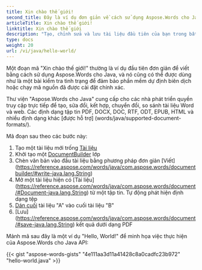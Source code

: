 ```yaml
---
title: Xin chào thế giới!
second_title: Đây là ví dụ đơn giản về cách sử dụng Aspose.Words cho Java
articleTitle: Xin chào thế giới!
linktitle: Xin chào thế giới
description: "Tạo, chỉnh sửa và lưu tài liệu đầu tiên của bạn trong bất kỳ định dạng nào được hỗ trợ bằng cách sử dụng Aspose.Words cho Java để trải nghiệm sự đơn giản và sức mạnh của nó trong Java."
type: docs
weight: 20
url: /vi/java/hello-world/
---
```


Một đoạn mã "Xin chào thế giới!" thường là ví dụ đầu tiên đơn giản để viết bằng cách sử dụng Aspose.Words cho Java, và nó cũng có thể được dùng như là một bài kiểm tra tình trạng để đảm bảo phần mềm dự định biên dịch hoặc chạy mã nguồn đã được cài đặt chính xác.

Thư viện "Aspose.Words cho Java" cung cấp cho các nhà phát triển quyền truy cập trực tiếp để tạo, sửa đổi, kết hợp, chuyển đổi, so sánh tài liệu Word và web. Các định dạng tập tin PDF, DOCX, DOC, RTF, ODT, EPUB, HTML và nhiều định dạng khác [được hỗ trợ] (words/java/supported-document-formats/).

Mã đoạn sau theo các bước này:

1. Tạo một tài liệu mới trống [Tài liệu](https://reference.aspose.com/words/java/com.aspose.words/document/)
1. Khởi tạo một [DocumentBuilder](https://reference.aspose.com/words/java/com.aspose.words/documentbuilder/) lớp
1. Chèn văn bản vào đầu tài liệu bằng phương pháp đơn giản [Viết] (https://reference.aspose.com/words/java/com.aspose.words/documentbuilder/#write-java.lang.String)
1. Mở một tài liệu hiện có [Tài liệu] (https://reference.aspose.com/words/java/com.aspose.words/document/#Document-java.lang.String) từ một tập tin. Tự động phát hiện định dạng tệp
1. [Dán cuối](https://reference.aspose.com/words/java/com.aspose.words/document/#appendDocument-com.aspose.words.Document-int) tài liệu "A" vào cuối tài liệu "B"
1. [Lưu] (https://reference.aspose.com/words/java/com.aspose.words/document/#save-java.lang.String) kết quả dưới dạng PDF

Mảnh mã sau đây là một ví dụ "Hello, World!" để minh họa việc thực hiện của Aspose.Words cho Java API:

{{< gist "aspose-words-gists" "4e111aa3d11a41428c8a0cadfc23b972" "hello-world.java" >}}
